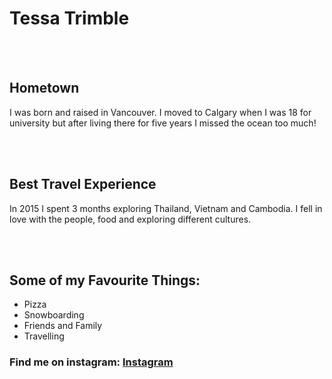 <!DOCTYPE=html>

<html>
    <head></head>
    <body>
        <h1>Tessa Trimble</h1><br/><br/>
        <h2>Hometown</h2>
            <p>I was born and raised in Vancouver. I moved to Calgary when I was 18 for university but after living there for five years I missed the ocean too much!</p><br/><br/>
        <h2>Best Travel Experience</h2>
            <p>In 2015 I spent 3 months exploring Thailand, Vietnam and Cambodia. I fell in love with the people, food and exploring different cultures.</p><br/><br/>
        <h2>Some of my Favourite Things:</h2>
            <ul>
            <li>Pizza</li>
            <li>Snowboarding</li>
            <li>Friends and Family</li>
            <li>Travelling</li>
            </ul>
         <h3>Find me on instagram:
            <a href="https://www.instagram.com/tesstrimbs/">Instagram</a>     
        </h3> 
    </body>
             
</html>
